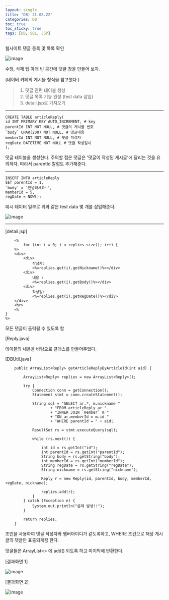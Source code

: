 ```yaml
---
layout: single
title: "DB) 21.08.22"
categories: DB
toc: true
toc_sticky: true
tags: [DB, SQL, JSP]
---
```

웹사이트 댓글 등록 및 목록 확인

![image](https://user-images.githubusercontent.com/52832956/130324924-df59f767-9f90-4947-982b-3e53792b0b53.png)

수정, 삭제 탭 아래 빈 공간에 댓글 창을 만들어 보자.

(네이버 카페의 게시물 형식을 참고했다.)

> 1. 댓글 관련 테이블 생성
> 2. 댓글 목록 기능 완성 (test data 삽입)
> 3. detail.jsp로 가져오기

***

```
CREATE TABLE articleReply(
id INT PRIMARY KEY AUTO_INCREMENT, # key
parentId INT NOT NULL, # 댓글의 게시물 번호
`body` CHAR(200) NOT NULL, # 댓글내용
memberId INT NOT NULL, # 댓글 작성자
regDate DATETIME NOT NULL # 댓글 작성일시
);
```
댓글 테이블을 생성한다. 주의할 점은 댓글은 '댓글이 작성된 게시글'에 달리는 것을 유의하자. 따라서 parentId 칼럼도 추가해준다.

***
```
INSERT INTO articleReply
SET parentId = 1,
`body` = '안녕하세요~',
memberId = 5,
regDate = NOW();
```
예시 데이터 일부로 위와 같은 test data 몇 개를 삽입해준다.

![image](https://user-images.githubusercontent.com/52832956/130325578-44719d91-3246-48e8-8474-c4af1270c055.png)

***

[detail.jsp]

```
	<%
		for (int i = 0; i < replies.size(); i++) {
	%>
	<div>
		<div>
			작성자:
			<%=replies.get(i).getNickname()%></div>
		<div>
			내용 :
			<%=replies.get(i).getBody()%></div>
		<div>
			작성일:
			<%=replies.get(i).getRegDate()%></div>
	</div>
	<hr>
	<%
}
%>
```
모든 댓글이 출력될 수 있도록 함

[Reply.java]

테이블의 내용을 바탕으로 클래스를 만들어주었다. 

[DBUtil.java]
```
	public ArrayList<Reply> getArticleReplyByArticleId(int aid) {

		ArrayList<Reply> replies = new ArrayList<Reply>();

		try {
			Connection conn = getConnection();
			Statement stmt = conn.createStatement();

			String sql = "SELECT ar.*, m.nickname "
					+ "FROM articleReply ar " 
					+ "INNER JOIN `member` m "
					+ "ON ar.memberId = m.id " 
					+ "WHERE parentId = " + aid;
			
			ResultSet rs = stmt.executeQuery(sql);

			while (rs.next()) {

				int id = rs.getInt("id");
				int parentId = rs.getInt("parentId");
				String body = rs.getString("body");
				int memberId = rs.getInt("memberId");
				String regDate = rs.getString("regDate");
				String nickname = rs.getString("nickname");

				Reply r = new Reply(id, parentId, body, memberId, regDate, nickname);

				replies.add(r);
			}
		} catch (Exception e) {
			System.out.println("문제 발생!!");
		}

		return replies;
	}
```
조인을 사용하여 댓글 작성자와 멤버아이디가 같도록하고, WHERE 조건으로 해당 게시글의 댓글만 표출되게끔 한다. 

댓글들은 ArrayList<> 에 add() 되도록 하고 마지막에 반환한다.

[결과화면 1]

![image](https://user-images.githubusercontent.com/52832956/130326445-448fdbd4-240a-499a-860e-98e0eef1f922.png)

[결과화면 2]

![image](https://user-images.githubusercontent.com/52832956/130326459-7b651483-f895-4900-badf-9ab5e0599c86.png)

